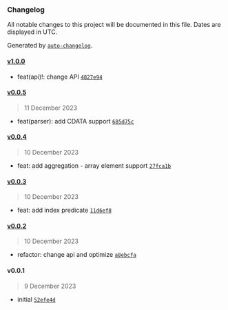 ### Changelog

All notable changes to this project will be documented in this file. Dates are displayed in UTC.

Generated by [`auto-changelog`](https://github.com/CookPete/auto-changelog).

#### [v1.0.0](https://github.com/wmakeev/xml-to-csv/compare/v0.0.5...v1.0.0)

- feat(api)!: change API [`4827e94`](https://github.com/wmakeev/xml-to-csv/commit/4827e94d3c25f1a0c4349934265439655c46a8ae)

#### [v0.0.5](https://github.com/wmakeev/xml-to-csv/compare/v0.0.4...v0.0.5)

> 11 December 2023

- feat(parser): add CDATA support [`685d75c`](https://github.com/wmakeev/xml-to-csv/commit/685d75cd50ea823e414d1be3bc0a2cd509226fb1)

#### [v0.0.4](https://github.com/wmakeev/xml-to-csv/compare/v0.0.3...v0.0.4)

> 10 December 2023

- feat: add aggregation - array element support [`27fca1b`](https://github.com/wmakeev/xml-to-csv/commit/27fca1bc44fc248cd1ea98b5b3325752422ff909)

#### [v0.0.3](https://github.com/wmakeev/xml-to-csv/compare/v0.0.2...v0.0.3)

> 10 December 2023

- feat: add index predicate [`11d6ef8`](https://github.com/wmakeev/xml-to-csv/commit/11d6ef8c1f2222cadc6b58333498d5cca1a7be8e)

#### [v0.0.2](https://github.com/wmakeev/xml-to-csv/compare/v0.0.1...v0.0.2)

> 10 December 2023

- refactor: change api and optimize [`a8ebcfa`](https://github.com/wmakeev/xml-to-csv/commit/a8ebcfa392c10649b7877b2a61d0738c3dd8735c)

#### v0.0.1

> 9 December 2023

- initial [`52efe4d`](https://github.com/wmakeev/xml-to-csv/commit/52efe4dc70e60ae7ba7f69015390596a19480a50)
